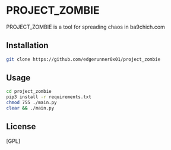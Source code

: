 # PROJECT_ZOMBIE

PROJECT_ZOMBIE is a tool for spreading chaos in ba9chich.com 
## Installation

```bash
git clone https://github.com/edgerunner0x01/project_zombie
```

## Usage

```bash
cd project_zombie
pip3 install -r requirements.txt
chmod 755 ./main.py
clear && ./main.py
```


## License
[GPL]
